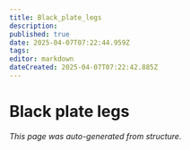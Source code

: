 ```yaml
---
title: Black_plate_legs
description: 
published: true
date: 2025-04-07T07:22:44.959Z
tags: 
editor: markdown
dateCreated: 2025-04-07T07:22:42.885Z
---
```


# Black plate legs

*This page was auto-generated from structure.*